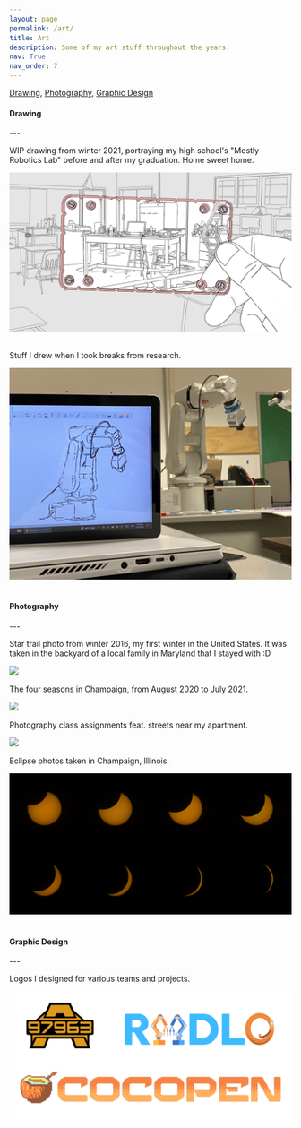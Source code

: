 ```yaml
---
layout: page
permalink: /art/
title: Art
description: Some of my art stuff throughout the years.
nav: True
nav_order: 7
---
```


<style>
    .center-fit {
        max-width: 100%;
        max-height: 100vh;
        margin: auto;
    }
</style>

[Drawing](#drawing), [Photography](#photography), [Graphic Design](#graphic-design)
&nbsp;

<h4 id="drawing"><strong>Drawing</strong></h4>
---

WIP drawing from winter 2021, portraying my high school's "Mostly Robotics Lab" before and after my graduation. Home sweet home.

<img class="center-fit" src="../assets/img/lab.png"/> 
&nbsp;

Stuff I drew when I took breaks from research.

<img class="center-fit" src="../assets/img/sketch.jpg"/>
&nbsp; 

<h4 id="photography"><strong>Photography</strong></h4>
---

Star trail photo from winter 2016, my first winter in the United States. It was taken in the backyard of a local family in Maryland that I stayed with :D

<img class="center-fit" src="../assets/img/star_trail_1.png"/> 
&nbsp;

The four seasons in Champaign, from August 2020 to July 2021.

<img class="center-fit" src="../assets/img/champaign.jpg"/> 
&nbsp;

Photography class assignments feat. streets near my apartment.

<img class="center-fit" src="../assets/img/streets.jpg"/> 
&nbsp; 

Eclipse photos taken in Champaign, Illinois.

<img class="center-fit" src="../assets/img/eclipse_all.jpg"/> 
&nbsp;

<h4 id="graphic-design"><strong>Graphic Design</strong></h4>
---

Logos I designed for various teams and projects.

<img class="center-fit" src="../assets/img/logos.png"/> 